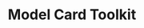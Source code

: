 ---
title: 'Model Card Toolkit' 
acronym: MCT
type: GL - Tier 1
webpage: 'https://github.com/tensorflow/model-card-toolkit' 
---
